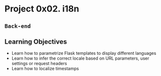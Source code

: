 # Project 0x02. i18n
## `Back-end`
## Learning Objectives
- Learn how to parametrize Flask templates to display different languages
- Learn how to infer the correct locale based on URL parameters, user settings or request headers
- Learn how to localize timestamps
